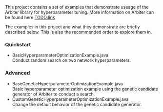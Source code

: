 This project contains a set of examples that demonstrate useage of the Arbiter library for hyperparameter tuning. More information on Arbiter can be found here <TODO:link>

The examples in this project and what they demonstrate are briefly described below. This is also the recommended order to explore them in.

### Quickstart
* BasicHyperparameterOptimizationExample.java  
Conduct random search on two network hyperparameters.

### Advanced
* BaseGeneticHyperparameterOptimizationExample.java  
Basic hyperparameter optimization example using the genetic candidate generator of Arbiter to conduct a search.
* CustomGeneticHyperparameterOptimizationExample.java  
Change the default behavior of the genetic candidate generator.
